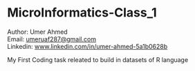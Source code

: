 # MicroInformatics-Class_1
Author: Umer Ahmed <br>
Email: umeruaf287@gmail.com  <br>
Linkedin: www.linkedin.com/in/umer-ahmed-5a1b0628b <br>

My First Coding task releated to build in datasets of R language

